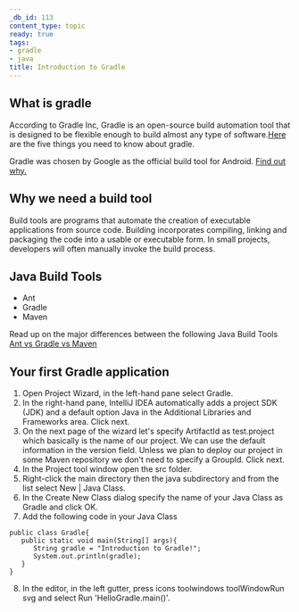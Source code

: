 ```yaml
---
_db_id: 113
content_type: topic
ready: true
tags:
- gradle
- java
title: Introduction to Gradle
---
```


## What is gradle
According to Gradle Inc, Gradle is an open-source build automation tool that is designed to be flexible enough to build almost any type of software.[Here](https://docs.gradle.org/current/userguide/what_is_gradle.html) are the five things you need to know about gradle.

Gradle was chosen by Google as the official build tool for Android. [Find out why.](https://medium.com/jay-tillu/what-is-gradle-why-google-choose-it-as-official-build-tool-for-android-adafbff4034)

## Why we need a build tool
Build tools are programs that automate the creation of executable applications from source code. Building incorporates compiling, linking and packaging the code into a usable or executable form. In small projects, developers will often manually invoke the build process. 


## Java Build Tools
- Ant 
- Gradle
- Maven

Read up on the major differences between the following Java Build Tools [Ant vs Gradle vs Maven](https://www.baeldung.com/ant-maven-gradle)


## Your first Gradle application
1. Open Project Wizard, in the    left-hand pane select Gradle.
2. In the right-hand pane,        IntelliJ IDEA automatically    adds a project SDK (JDK) and   a default option Java in the  Additional Libraries and       Frameworks area. Click next.
3. On the next page of the wizard let's specify ArtifactId as test.project which basically is the name of our project. We can use the default information in the version field. Unless we plan to deploy our project in some Maven repository we don't need to specify a GroupId. Click next.
4. In the Project tool window open the src folder.
5. Right-click the main directory then the java subdirectory and from the list select New | Java Class.
6. In the Create New Class dialog specify the name of your Java Class as Gradle and click OK.
7. Add the following code in your Java Class

```
public class Gradle{
   public static void main(String[] args){
      String gradle = "Introduction to Gradle!";
      System.out.println(gradle);
   }
}
```
8. In the editor, in the left gutter, press icons toolwindows toolWindowRun svg and select Run 'HelloGradle.main()'.
